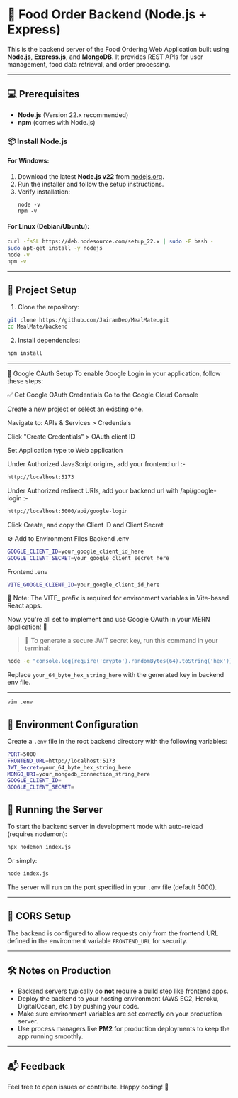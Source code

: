 # 🚀 Food Order Backend (Node.js + Express)

This is the backend server of the Food Ordering Web Application built using **Node.js**, **Express.js**, and **MongoDB**. It provides REST APIs for user management, food data retrieval, and order processing.

---

## 💻 Prerequisites

- **Node.js** (Version 22.x recommended)  
- **npm** (comes with Node.js)

### 📦 Install Node.js

#### For Windows:
1. Download the latest **Node.js v22** from [nodejs.org](https://nodejs.org/).  
2. Run the installer and follow the setup instructions.  
3. Verify installation:
   ```
   node -v
   npm -v
   ```

#### For Linux (Debian/Ubuntu):
```bash
curl -fsSL https://deb.nodesource.com/setup_22.x | sudo -E bash -
sudo apt-get install -y nodejs
node -v
npm -v
```

---

## 🚀 Project Setup

1. Clone the repository:

```bash
git clone https://github.com/JairamDeo/MealMate.git
cd MealMate/backend
```

2. Install dependencies:

```bash
npm install
```

---

🔐 Google OAuth Setup
To enable Google Login in your application, follow these steps:

✅ Get Google OAuth Credentials
Go to the Google Cloud Console

Create a new project or select an existing one.

Navigate to: APIs & Services > Credentials

Click "Create Credentials" > OAuth client ID

Set Application type to Web application

Under Authorized JavaScript origins, add your frontend url :-

```bash
http://localhost:5173
```
Under Authorized redirect URIs, add your backend url with /api/google-login :-

```bash
http://localhost:5000/api/google-login
```
Click Create, and copy the Client ID and Client Secret

⚙️ Add to Environment Files
Backend .env
```bash
GOOGLE_CLIENT_ID=your_google_client_id_here
GOOGLE_CLIENT_SECRET=your_google_client_secret_here
```

Frontend .env
```bash
VITE_GOOGLE_CLIENT_ID=your_google_client_id_here
```
📌 Note: The VITE_ prefix is required for environment variables in Vite-based React apps.

Now, you're all set to implement and use Google OAuth in your MERN application! 🎉

> 🔑 To generate a secure JWT secret key, run this command in your terminal:

```bash
node -e "console.log(require('crypto').randomBytes(64).toString('hex'))"
```

Replace `your_64_byte_hex_string_here` with the generated key in backend env file.

---

```bash
vim .env
```

## 🔧 Environment Configuration

Create a `.env` file in the root backend directory with the following variables:

```bash
PORT=5000
FRONTEND_URL=http://localhost:5173
JWT_Secret=your_64_byte_hex_string_here
MONGO_URI=your_mongodb_connection_string_here
GOOGLE_CLIENT_ID=
GOOGLE_CLIENT_SECRET=
```

## 🚀 Running the Server

To start the backend server in development mode with auto-reload (requires nodemon):

```bash
npx nodemon index.js
```

Or simply:

```bash
node index.js
```

The server will run on the port specified in your `.env` file (default 5000).

---

## 📡 CORS Setup

The backend is configured to allow requests only from the frontend URL defined in the environment variable `FRONTEND_URL` for security.

---

## 🛠️ Notes on Production

- Backend servers typically do **not** require a build step like frontend apps.
- Deploy the backend to your hosting environment (AWS EC2, Heroku, DigitalOcean, etc.) by pushing your code.
- Make sure environment variables are set correctly on your production server.
- Use process managers like **PM2** for production deployments to keep the app running smoothly.

---

## 📬 Feedback

Feel free to open issues or contribute. Happy coding! 🎉
